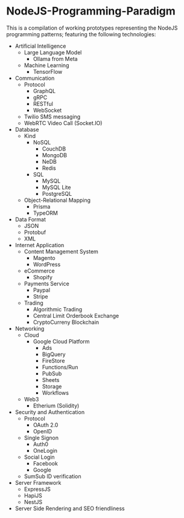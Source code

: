 # NodeJS-Programming-Paradigm

This is a compilation of working prototypes representing the NodeJS programming patterns;
featuring the following technologies:
  - Artificial Intelligence
      - Large Language Model
        - Ollama from Meta
      - Machine Learning
        - TensorFlow
  - Communication
    - Protocol
      - GraphQL
      - gRPC
      - RESTful
      - WebSocket
    - Twilio SMS messaging
    - WebRTC Video Call (Socket.IO)
  - Database
    - Kind
      - NoSQL
        - CouchDB
        - MongoDB
        - NeDB
        - Redis
      - SQL
        - MySQL
        - MySQL Lite
        - PostgreSQL
    - Object-Relational Mapping
      - Prisma
      - TypeORM
  - Data Format
    - JSON
    - Protobuf
    - XML
  - Internet Application
    - Content Management System
      - Magento
      - WordPress
    - eCommerce
      - Shopify
    - Payments Service
      - Paypal
      - Stripe
    - Trading
      - Algorithmic Trading
      - Central Limit Orderbook Exchange
      - CryptoCurreny Blockchain
  - Networking
    - Cloud
      - Google Cloud Platform
        - Ads
        - BigQuery
        - FireStore
        - Functions/Run
        - PubSub
        - Sheets
        - Storage
        - Workflows
    - Web3
      - Etherium (Solidity)
  - Security and Authentication
    - Protocol
      - OAuth 2.0
      - OpenID
    - Single Signon
      - Auth0
      - OneLogin
    - Social Login
      - Facebook
      - Google
    - SumSub ID verification
  - Server Framework
    - ExpressJS
    - HapiJS
    - NestJS
  - Server Side Rendering and SEO friendliness
